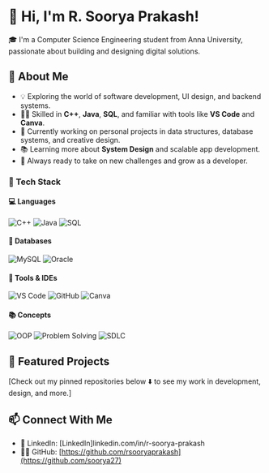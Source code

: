 # 👋 Hi, I'm R. Soorya Prakash!

🎓 I'm a Computer Science Engineering student from Anna University, passionate about building and designing digital solutions.

## 🚀 About Me
- 💡 Exploring the world of software development, UI design, and backend systems.
- 👨‍💻 Skilled in **C++**, **Java**, **SQL**, and familiar with tools like **VS Code** and **Canva**.
- 🎯 Currently working on personal projects in data structures, database systems, and creative design.
- 📚 Learning more about **System Design** and scalable app development.
- 🌱 Always ready to take on new challenges and grow as a developer.
 
### 🚀 Tech Stack

#### 💻 Languages
![C++](https://img.shields.io/badge/-C++-00599C?style=flat&logo=c%2B%2B&logoColor=white)
![Java](https://img.shields.io/badge/-Java-007396?style=flat&logo=java&logoColor=white)
![SQL](https://img.shields.io/badge/-SQL-4479A1?style=flat&logo=sql&logoColor=white)

#### 💾 Databases
![MySQL](https://img.shields.io/badge/-MySQL-4479A1?style=flat&logo=mysql&logoColor=white)
![Oracle](https://img.shields.io/badge/-Oracle-F80000?style=flat&logo=oracle&logoColor=white)

#### 🧰 Tools & IDEs
![VS Code](https://img.shields.io/badge/-VS%20Code-007ACC?style=flat&logo=visual-studio-code&logoColor=white)
![GitHub](https://img.shields.io/badge/-GitHub-181717?style=flat&logo=github&logoColor=white)
![Canva](https://img.shields.io/badge/-Canva-00C4CC?style=flat&logo=canva&logoColor=white)

#### 📚 Concepts
![OOP](https://img.shields.io/badge/-OOP-007ACC?style=flat) 
![Problem Solving](https://img.shields.io/badge/-Problem%20Solving-blueviolet?style=flat)
![SDLC](https://img.shields.io/badge/-SDLC-007ACC?style=flat)

## 📌 Featured Projects
[Check out my pinned repositories below ⬇️ to see my work in development, design, and more.]

## 📫 Connect With Me 
- 💼 LinkedIn: [LinkedIn]linkedin.com/in/r-soorya-prakash
- 🧑‍💻 GitHub: [https://github.com/rsooryaprakash](https://github.com/soorya27)
